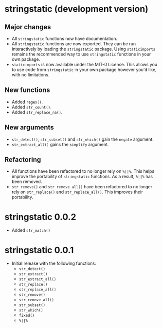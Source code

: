 # stringstatic (development version)

## Major changes
* All `stringstatic` functions now have documentation.
* All `stringstatic` functions are now exported. They can be run interactively by loading the `stringstatic` package. Using `staticimports` remains the recommended way to use `stringstatic` functions in your own package.
* `staticimports` is now available under the MIT-0 License. This allows you to use code from `stringstatic` in your own package however you'd like, with no limitations.

## New functions
* Added `regex()`.
* Added `str_count()`.
* Added `str_replace_na()`.

## New arguments
* `str_detect()`, `str_subset()` and `str_which()` gain the `negate` argument.
* `str_extract_all()` gains the `simplify` argument.

## Refactoring
* All functions have been refactored to no longer rely on `%||%`. This helps improve the portability of `stringstatic` functions. As a result, `%||%` has been removed.
* `str_remove()` and `str_remove_all()` have been refactored to no longer rely on `str_replace()` and `str_replace_all()`. This improves their portability.

# stringstatic 0.0.2

* Added `str_match()`

# stringstatic 0.0.1

* Initial release with the following functions:
  - `str_detect()`
  - `str_extract()`
  - `str_extract_all()`
  - `str_replace()`
  - `str_replace_all()`
  - `str_remove()`
  - `str_remove_all()`
  - `str_subset()`
  - `str_which()`
  - `fixed()`
  - `%||%`
